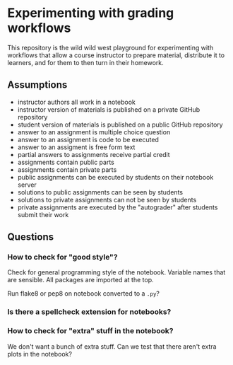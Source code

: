 # Experimenting with grading workflows

This repository is the wild wild west playground for experimenting with workflows
that allow a course instructor to prepare material, distribute it to learners,
and for them to then turn in their homework.


## Assumptions

* instructor authors all work in a notebook
* instructor version of materials is published on a private GitHub repository
* student version of materials is published on a public GitHub repository
* answer to an assignment is multiple choice question
* answer to an assignment is code to be executed
* answer to an assigment is free form text
* partial answers to assignments receive partial credit
* assignments contain public parts
* assignments contain private parts
* public assignments can be executed by students on their notebook server
* solutions to public assignments can be seen by students
* solutions to private assignments can not be seen by students
* private assignments are executed by the "autograder" after students submit
  their work


## Questions

### How to check for "good style"?

Check for general programming style of the notebook. Variable names that are
sensible. All packages are imported at the top.

Run flake8 or pep8 on notebook converted to a `.py`?


### Is there a spellcheck extension for notebooks?


### How to check for "extra" stuff in the notebook?

We don't want a bunch of extra stuff. Can we test that there aren't extra
plots in the notebook?
